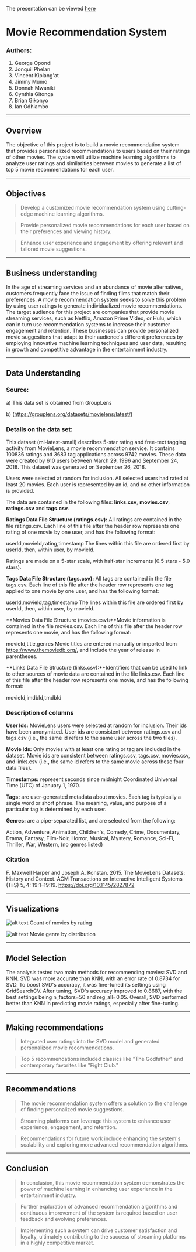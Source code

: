 The presentation can be viewed [here](https://docs.google.com/presentation/d/10xcC4ei4fgAo8AZ9cFrPkXZPPM0VCTyvypFT7adt2MY/edit?usp=sharing)
#  Movie Recommendation System
### Authors: 
1. George Opondi
2. Jonquil Phelan
3. Vincent Kiplang'at
4. Jimmy Mumo
5. Donnah Mwaniki
6. Cynthia Gitonga
7. Brian Gikonyo
8. Ian Odhiambo


---

## Overview
The objective of this project is to build a movie recommendation system that provides personalized recommendations to users based on their ratings of other movies. The system will utilize machine learning algorithms to analyze user ratings and similarities between movies to generate a list of top 5 movie recommendations for each user.

---
## Objectives
> Develop a customized movie recommendation system using cutting-edge machine learning algorithms.

> Provide personalized movie recommendations for each user based on their preferences and viewing history.

> Enhance user experience and engagement by offering relevant and tailored movie suggestions.

---


## Business understanding

In the age of streaming services and an abundance of movie alternatives, customers frequently face the issue of finding films that match their preferences. A movie recommendation system seeks to solve this problem by using user ratings to generate individualized movie recommendations. The target audience for this project are companies that provide movie streaming services, such as Netflix, Amazon Prime Video, or Hulu, which can in turn use recommendation systems to increase their customer engagement and retention. These businesses can provide personalized movie suggestions that adapt to their audience's different preferences by employing innovative machine learning techniques and user data, resulting in growth and competitive advantage in the entertainment industry. 

---

## Data Understanding

### Source:
 a) This data set is obtained from GroupLens
 
 b) (https://grouplens.org/datasets/movielens/latest/)

### Details on the data set:

This dataset (ml-latest-small) describes 5-star rating and free-text tagging activity from MovieLens, a movie recommendation service. It contains 100836 ratings and 3683 tag applications across 9742 movies. These data were created by 610 users between March 29, 1996 and September 24, 2018. This dataset was generated on September 26, 2018.

Users were selected at random for inclusion. All selected users had rated at least 20 movies. Each user is represented by an id, and no other information is provided.

The data are contained in the following files: **links.csv**, **movies.csv**, **ratings.csv** and **tags.csv**. 

**Ratings Data File Structure (ratings.csv):** All ratings are contained in the file ratings.csv. Each line of this file after the header row represents one rating of one movie by one user, and has the following format:

userId,movieId,rating,timestamp
The lines within this file are ordered first by userId, then, within user, by movieId.

Ratings are made on a 5-star scale, with half-star increments (0.5 stars - 5.0 stars).



**Tags Data File Structure (tags.csv):** All tags are contained in the file tags.csv. Each line of this file after the header row represents one tag applied to one movie by one user, and has the following format:

userId,movieId,tag,timestamp
The lines within this file are ordered first by userId, then, within user, by movieId.


**Movies Data File Structure (movies.csv):**Movie information is contained in the file movies.csv. Each line of this file after the header row represents one movie, and has the following format:

movieId,title,genres
Movie titles are entered manually or imported from https://www.themoviedb.org/, and include the year of release in parentheses. 



**Links Data File Structure (links.csv):**Identifiers that can be used to link to other sources of movie data are contained in the file links.csv. Each line of this file after the header row represents one movie, and has the following format:

movieId,imdbId,tmdbId


### Description of columns
**User Ids:** MovieLens users were selected at random for inclusion. Their ids have been anonymized. User ids are consistent between ratings.csv and tags.csv (i.e., the same id refers to the same user across the two files).

**Movie Ids:** Only movies with at least one rating or tag are included in the dataset. Movie ids are consistent between ratings.csv, tags.csv, movies.csv, and links.csv (i.e., the same id refers to the same movie across these four data files).

**Timestamps:** represent seconds since midnight Coordinated Universal Time (UTC) of January 1, 1970.

**Tags:** are user-generated metadata about movies. Each tag is typically a single word or short phrase. The meaning, value, and purpose of a particular tag is determined by each user.

**Genres:** are a pipe-separated list, and are selected from the following:

Action, Adventure, Animation, Children's, Comedy, Crime, Documentary, Drama, Fantasy, Film-Noir, Horror, Musical, Mystery, Romance, Sci-Fi, Thriller, War, Western, (no genres listed)


### Citation
F. Maxwell Harper and Joseph A. Konstan. 2015. The MovieLens Datasets: History and Context. ACM Transactions on Interactive Intelligent Systems (TiiS) 5, 4: 19:1–19:19. https://doi.org/10.1145/2827872

---

## Visualizations

![alt text](<Images/Count of movies.png>)
Count of movies by rating

![alt text](<Images/Movie genre distribution.png>)
Movie genre by distribution

---

## Model Selection

The analysis  tested two main methods for recommending movies: SVD and KNN. SVD was more accurate than KNN, with an error rate of 0.8734 for SVD. To boost SVD's accuracy, it was  fine-tuned its settings using GridSearchCV. After tuning, SVD's accuracy improved to 0.8687, with the best settings being n_factors=50 and reg_all=0.05. Overall, SVD performed better than KNN in predicting movie ratings, especially after fine-tuning.  

---

## Making recommendations

> Integrated user ratings into the SVD model and generated personalized movie recommendations.

> Top 5 recommendations included classics like "The Godfather" and contemporary favorites like "Fight Club."

---

## Recommendations

> The movie recommendation system offers a solution to the challenge of finding personalized movie suggestions.

> Streaming platforms can leverage this system to enhance user experience, engagement, and retention.

> Recommendations for future work include enhancing the system's scalability and exploring more advanced recommendation algorithms.

---

## Conclusion

> In conclusion, this  movie recommendation system demonstrates the power of machine learning in enhancing user experience in the entertainment industry.

> Further exploration of advanced recommendation algorithms and continuous improvement of the system is required  based on user feedback and evolving preferences.

> Implementing such a system can drive customer satisfaction and loyalty, ultimately contributing to the success of streaming platforms in a highly competitive market.

